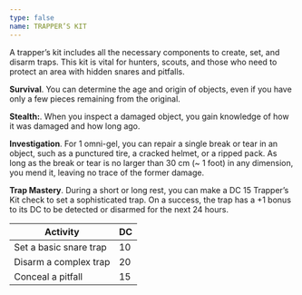 ```yaml
---
type: false
name: TRAPPER’S KIT
---
```

A trapper’s kit includes all the necessary components to create, set, and disarm traps. This kit is vital for hunters, scouts, and those who need to protect an area with hidden snares and pitfalls.

__Survival__. You can determine the age and origin of objects, even if you have only a few pieces remaining from the original.

__Stealth:__. When you inspect a damaged object, you gain knowledge of how it was damaged and how long ago.

__Investigation__. For 1 omni-gel, you can repair a single break or tear in an object, such as a punctured tire, a cracked helmet, or a ripped pack.
As long as the break or tear is no larger than 30 cm (~ 1 foot) in any dimension, you mend it, leaving no trace of the former damage.


__Trap Mastery__. During a short or long rest, you can make a DC 15 Trapper’s Kit check to set a sophisticated trap. On a success, the trap has a +1 bonus to its DC to be detected or disarmed for the next 24 hours.

Activity | DC
--- | ---
Set a basic snare trap | 10
Disarm a complex trap | 20
Conceal a pitfall | 15

